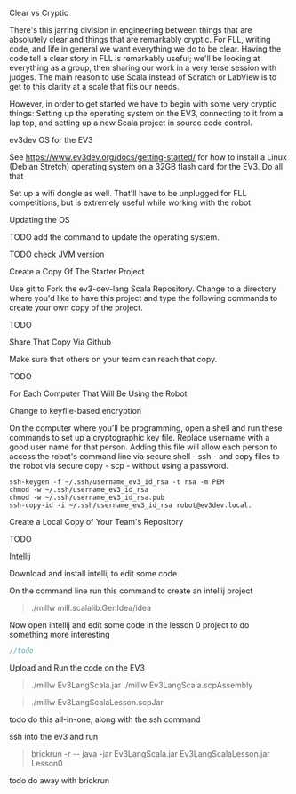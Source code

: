 Clear vs Cryptic

There's this jarring division in engineering between things that are absolutely clear and things that are remarkably cryptic. For FLL, writing code, and life in general we want everything we do to be clear. Having the code tell a clear story in FLL is remarkably useful; we'll be looking at everything as a group, then sharing our work in a very terse session with judges. The main reason to use Scala instead of Scratch or LabView is to get to this clarity at a scale that fits our needs.

However, in order to get started we have to begin with some very cryptic things: Setting up the operating system on the EV3, connecting to it from a lap top, and setting up a new Scala project in source code control. 

ev3dev OS for the EV3

See https://www.ev3dev.org/docs/getting-started/ for how to install a Linux (Debian Stretch) operating system on a 32GB flash card for the EV3. Do all that

Set up a wifi dongle as well. That'll have to be unplugged for FLL competitions, but is extremely useful while working with the robot. 

Updating the OS

TODO add the command to update the operating system.

TODO check JVM version

Create a Copy Of The Starter Project

Use git to Fork the ev3-dev-lang Scala Repository. Change to a directory where you'd like to have this project and type the following commands to create your own copy of the project.

TODO                          

Share That Copy Via Github

Make sure that others on your team can reach that copy.

TODO                                  


For Each Computer That Will Be Using the Robot


Change to keyfile-based encryption

On the computer where you'll be programming, open a shell and run these commands to set up a cryptographic key file. Replace username with a good user name for that person. Adding this file will allow each person to access the robot's command line via secure shell - ssh - and copy files to the robot via secure copy - scp - without using a password.

```shell
ssh-keygen -f ~/.ssh/username_ev3_id_rsa -t rsa -m PEM
chmod -w ~/.ssh/username_ev3_id_rsa
chmod -w ~/.ssh/username_ev3_id_rsa.pub 
ssh-copy-id -i ~/.ssh/username_ev3_id_rsa robot@ev3dev.local.
```

Create a Local Copy of Your Team's Repository


TODO

Intellij

Download and install intellij to edit some code.

On the command line run this command to create an intellij project

> ./millw mill.scalalib.GenIdea/idea

Now open intellij and edit some code in the lesson 0 project to do something more interesting

```scala
//todo
```

Upload and Run the code on the EV3

> ./millw Ev3LangScala.jar
> ./millw Ev3LangScala.scpAssembly

> ./millw Ev3LangScalaLesson.scpJar

todo do this all-in-one, along with the ssh command

ssh into the ev3 and run

> brickrun -r -- java -jar Ev3LangScala.jar Ev3LangScalaLesson.jar Lesson0

todo do away with brickrun